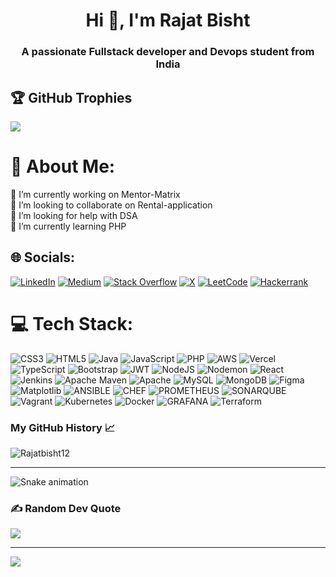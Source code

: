 <h1 align="center">Hi 👋, I'm Rajat Bisht</h1>
<h3 align="center">A passionate Fullstack developer and Devops student from India</h3>

## 🏆 GitHub Trophies
![](https://github-profile-trophy.vercel.app/?username=Rajatbisht12&theme=flat&no-frame=false&no-bg=false&margin-w=4)

# 💫 About Me:
🔭 I’m currently working on Mentor-Matrix<br>👯 I’m looking to collaborate on Rental-application<br>🤝 I’m looking for help with DSA<br>🌱 I’m currently learning PHP<br>


## 🌐 Socials:
[![LinkedIn](https://img.shields.io/badge/LinkedIn-%230077B5.svg?logo=linkedin&logoColor=white)](https://linkedin.com/in/https://www.linkedin.com/in/rajat-bisht-25b208237/) [![Medium](https://img.shields.io/badge/Medium-12100E?logo=medium&logoColor=white)](https://medium.com/@https://medium.com/@bisrajat123) [![Stack Overflow](https://img.shields.io/badge/-Stackoverflow-FE7A16?logo=stack-overflow&logoColor=white)](https://stackoverflow.com/users/https://stackoverflow.com/users/14267917/rajt33at) [![X](https://img.shields.io/badge/X-black.svg?logo=X&logoColor=white)](https://x.com/https://twitter.com/rajatbisht) [![LeetCode](https://img.shields.io/badge/LeetCode-000000?style=for-the-badge&logo=LeetCode&logoColor=#d16c06)](https://leetcode.com/Rajatbisht12) [![Hackerrank](https://img.shields.io/badge/-Hackerrank-2EC866?style=for-the-badge&logo=HackerRank&logoColor=white)](https://www.hackerrank.com/profile/h500095841)


# 💻 Tech Stack:
![CSS3](https://img.shields.io/badge/css3-%231572B6.svg?style=for-the-badge&logo=css3&logoColor=white) ![HTML5](https://img.shields.io/badge/html5-%23E34F26.svg?style=for-the-badge&logo=html5&logoColor=white) ![Java](https://img.shields.io/badge/java-%23ED8B00.svg?style=for-the-badge&logo=openjdk&logoColor=white) ![JavaScript](https://img.shields.io/badge/javascript-%23323330.svg?style=for-the-badge&logo=javascript&logoColor=%23F7DF1E) ![PHP](https://img.shields.io/badge/php-%23777BB4.svg?style=for-the-badge&logo=php&logoColor=white) ![AWS](https://img.shields.io/badge/AWS-%23FF9900.svg?style=for-the-badge&logo=amazon-aws&logoColor=white) ![Vercel](https://img.shields.io/badge/vercel-%23000000.svg?style=for-the-badge&logo=vercel&logoColor=white) ![TypeScript](https://img.shields.io/badge/typescript-%23007ACC.svg?style=for-the-badge&logo=typescript&logoColor=white) ![Bootstrap](https://img.shields.io/badge/bootstrap-%238511FA.svg?style=for-the-badge&logo=bootstrap&logoColor=white) ![JWT](https://img.shields.io/badge/JWT-black?style=for-the-badge&logo=JSON%20web%20tokens) ![NodeJS](https://img.shields.io/badge/node.js-6DA55F?style=for-the-badge&logo=node.js&logoColor=white) ![Nodemon](https://img.shields.io/badge/NODEMON-%23323330.svg?style=for-the-badge&logo=nodemon&logoColor=%BBDEAD) ![React](https://img.shields.io/badge/react-%2320232a.svg?style=for-the-badge&logo=react&logoColor=%2361DAFB) ![Jenkins](https://img.shields.io/badge/jenkins-%232C5263.svg?style=for-the-badge&logo=jenkins&logoColor=white) ![Apache Maven](https://img.shields.io/badge/Apache%20Maven-C71A36?style=for-the-badge&logo=Apache%20Maven&logoColor=white) ![Apache](https://img.shields.io/badge/apache-%23D42029.svg?style=for-the-badge&logo=apache&logoColor=white) ![MySQL](https://img.shields.io/badge/mysql-%2300000f.svg?style=for-the-badge&logo=mysql&logoColor=white) ![MongoDB](https://img.shields.io/badge/MongoDB-%234ea94b.svg?style=for-the-badge&logo=mongodb&logoColor=white) ![Figma](https://img.shields.io/badge/figma-%23F24E1E.svg?style=for-the-badge&logo=figma&logoColor=white) ![Matplotlib](https://img.shields.io/badge/Matplotlib-%23ffffff.svg?style=for-the-badge&logo=Matplotlib&logoColor=black) ![ANSIBLE](https://img.shields.io/badge/ansible-%231A1918.svg?style=for-the-badge&logo=ansible&logoColor=white) ![CHEF](https://img.shields.io/badge/Chef-02303A.svg?style=for-the-badge&logo=Chef&logoColor=white&color=%23F09820) ![PROMETHEUS](https://img.shields.io/badge/prometheus-E6522C.svg?style=for-the-badge&logo=prometheus&logoColor=white&color=%23E6522C) ![SONARQUBE](https://img.shields.io/badge/sonarqube-4E9BCD.svg?style=for-the-badge&logo=sonarqube&logoColor=white&color=%234E9BCD) ![Vagrant](https://img.shields.io/badge/vagrant-%231563FF.svg?style=for-the-badge&logo=vagrant&logoColor=white) ![Kubernetes](https://img.shields.io/badge/kubernetes-%23326ce5.svg?style=for-the-badge&logo=kubernetes&logoColor=white) ![Docker](https://img.shields.io/badge/docker-%230db7ed.svg?style=for-the-badge&logo=docker&logoColor=white) ![GRAFANA](https://img.shields.io/badge/grafana-F46800.svg?style=for-the-badge&logo=grafana&logoColor=white&color=%23F46800) ![Terraform](https://img.shields.io/badge/terraform-%235835CC.svg?style=for-the-badge&logo=terraform&logoColor=white)

<h3 align="left"> My GitHub History 📈</h3>
<p><img align="center" src="https://github-readme-streak-stats.herokuapp.com/?user=Rajatbisht12&theme=tokyonight" alt="Rajatbisht12" /></p>
<hr>

![Snake animation](https://raw.githubusercontent.com/Rajatbisht12/Rajatbisht12/output/github-contribution-grid-snake-dark.svg)



### ✍️ Random Dev Quote
![](https://quotes-github-readme.vercel.app/api?type=horizontal&theme=light)

---
[![](https://visitcount.itsvg.in/api?id=Rajatbisht12&icon=1&color=1)](https://visitcount.itsvg.in)

<!-- Proudly created with GPRM ( https://gprm.itsvg.in ) -->
